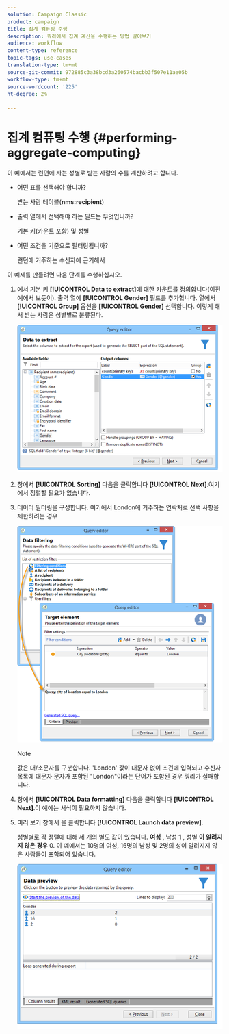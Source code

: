 ```yaml
---
solution: Campaign Classic
product: campaign
title: 집계 컴퓨팅 수행
description: 쿼리에서 집계 계산을 수행하는 방법 알아보기
audience: workflow
content-type: reference
topic-tags: use-cases
translation-type: tm+mt
source-git-commit: 972885c3a38bcd3a260574bacbb3f507e11ae05b
workflow-type: tm+mt
source-wordcount: '225'
ht-degree: 2%

---
```



# 집계 컴퓨팅 수행 {#performing-aggregate-computing}

이 예에서는 런던에 사는 성별로 받는 사람의 수를 계산하려고 합니다.

* 어떤 표를 선택해야 합니까?

   받는 사람 테이블(**nms:recipient**)

* 출력 열에서 선택해야 하는 필드는 무엇입니까?

   기본 키(카운트 포함) 및 성별

* 어떤 조건을 기준으로 필터링됩니까?

   런던에 거주하는 수신자에 근거해서

이 예제를 만들려면 다음 단계를 수행하십시오.

1. 에서 기본 키 **[!UICONTROL Data to extract]**&#x200B;에 대한 카운트를 정의합니다(이전 예에서 보듯이). 출력 열에 **[!UICONTROL Gender]** 필드를 추가합니다. 열에서 **[!UICONTROL Group]** 옵션을 **[!UICONTROL Gender]** 선택합니다. 이렇게 해서 받는 사람은 성별별로 분류된다.

   ![](assets/query_editor_nveau_27.png)

1. 창에서 **[!UICONTROL Sorting]** 다음을 클릭합니다 **[!UICONTROL Next]**.여기에서 정렬할 필요가 없습니다.
1. 데이터 필터링을 구성합니다. 여기에서 London에 거주하는 연락처로 선택 사항을 제한하려는 경우

   ![](assets/query_editor_22.png)

   >[!NOTE]
   >
   >값은 대/소문자를 구분합니다. &#39;London&#39; 값이 대문자 없이 조건에 입력되고 수신자 목록에 대문자 문자가 포함된 &quot;London&quot;이라는 단어가 포함된 경우 쿼리가 실패합니다.

1. 창에서 **[!UICONTROL Data formatting]** 다음을 클릭합니다 **[!UICONTROL Next]**.이 예에는 서식이 필요하지 않습니다.
1. 미리 보기 창에서 을 클릭합니다 **[!UICONTROL Launch data preview]**.

   성별별로 각 정렬에 대해 세 개의 별도 값이 있습니다. **여성** , 남성 **1** , 성별 **이 알려지지 않은 경우** 0. 이 예에서는 10명의 여성, 16명의 남성 및 2명의 성이 알려지지 않은 사람들이 포함되어 있습니다.

   ![](assets/query_editor_agregat_04.png)
